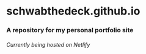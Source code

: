 # schwabthedeck.github.io

### A repository for my personal portfolio site

###### Currently being hosted on Netlify